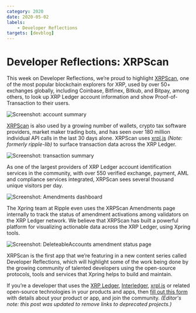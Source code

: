 ```yaml
---
category: 2020
date: 2020-05-02
labels:
    - Developer Reflections
targets: [devblog]
---
```

# Developer Reflections: XRPScan

This week on Developer Reflections, we’re proud to highlight [XRPScan](https://xrpscan.com/), one of the most popular blockchain explorers for XRP, used by over 50+ exchanges globally, including Coinbase, Bitfinex, Bitkub, and Bitpay, among others, to look up XRP Ledger account information and show Proof-of-Transaction to their users.

![Screenshot: account summary](/blog/img/dev-reflections-xrpscan-1.webp)

[XRPScan](https://twitter.com/xrpscan) is also used by a growing number of wallets, crypto tax software providers, market maker trading bots, and has seen over 180 million individual API calls in the last 30 days alone. XRPScan uses [xrpl.js](https://github.com/XRPLF/xrpl.js) _(Note: formerly ripple-lib)_ to surface transaction data across the XRP Ledger.

![Screenshot: transaction summary](/blog/img/dev-reflections-xrpscan-2.webp)

As one of the largest providers of XRP Ledger account identification services in the community, with over 550 verified exchange, payment, AML and compliance services integrated, XRPScan sees several thousand unique visitors per day.

![Screenshot: Amendments dashboard](/blog/img/dev-reflections-xrpscan-3.webp)

The Xpring team at Ripple even uses the XRPScan Amendments page internally to track the status of amendment activations among validators on the XRP Ledger network. We believe that XRPScan has built a powerful platform for visualizing actionable data across the XRP Ledger, using Xpring tools.

![Screenshot: DeleteableAccounts amendment status page](/blog/img/dev-reflections-xrpscan-4.webp)

XRPScan is the first app that we’re featuring in a new content series called Developer Reflections, which will highlight some of the work being done by the growing community of talented developers using the open-source protocols, tools and services that Xpring helps to build and maintain.

If you’re a developer that uses the [XRP Ledger](https://xrpl.org), [Interledger](https://interledger.org/), [xrpl.js](https://github.com/XRPLF/xrpl.js) or related open-source technologies in your products and apps, then [fill out this form](https://docs.google.com/forms/d/e/1FAIpQLSeQAWZFBanNeuYyTFoA2FzHXJzzduoQGSGxgeInzCL_WKJpdQ/viewform?usp=sf_link) with details about your product or app, and join the community. _(Editor's note: this post was updated to remove links to deprecated projects.)_